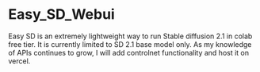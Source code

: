 # Easy_SD_Webui
Easy SD is an extremely lightweight way to run Stable diffusion 2.1 in colab free tier. It is currently limited to SD 2.1 base model only. As my knowledge of APIs continues to grow, I will add controlnet functionality and host it on vercel.
